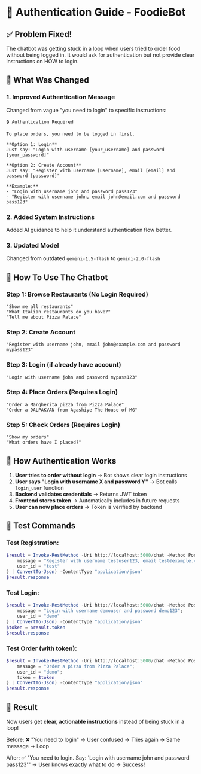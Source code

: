 # 🔐 Authentication Guide - FoodieBot

## ✅ Problem Fixed!

The chatbot was getting stuck in a loop when users tried to order food without being logged in. It would ask for authentication but not provide clear instructions on HOW to login.

## 🎯 What Was Changed

### 1. **Improved Authentication Message**
Changed from vague "you need to login" to specific instructions:

```
🔒 Authentication Required

To place orders, you need to be logged in first.

**Option 1: Login**
Just say: "Login with username [your_username] and password [your_password]"

**Option 2: Create Account**
Just say: "Register with username [username], email [email] and password [password]"

**Example:**
- "Login with username john and password pass123"
- "Register with username john, email john@email.com and password pass123"
```

### 2. **Added System Instructions**
Added AI guidance to help it understand authentication flow better.

### 3. **Updated Model**
Changed from outdated `gemini-1.5-flash` to `gemini-2.0-flash`

## 📝 How To Use The Chatbot

### Step 1: Browse Restaurants (No Login Required)
```
"Show me all restaurants"
"What Italian restaurants do you have?"
"Tell me about Pizza Palace"
```

### Step 2: Create Account
```
"Register with username john, email john@example.com and password mypass123"
```

### Step 3: Login (if already have account)
```
"Login with username john and password mypass123"
```

### Step 4: Place Orders (Requires Login)
```
"Order a Margherita pizza from Pizza Palace"
"Order a DALPAKVAN from Agashiye The House of MG"
```

### Step 5: Check Orders (Requires Login)
```
"Show my orders"
"What orders have I placed?"
```

## 🔄 How Authentication Works

1. **User tries to order without login** → Bot shows clear login instructions
2. **User says "Login with username X and password Y"** → Bot calls `login_user` function
3. **Backend validates credentials** → Returns JWT token
4. **Frontend stores token** → Automatically includes in future requests
5. **User can now place orders** → Token is verified by backend

## 🧪 Test Commands

### Test Registration:
```powershell
$result = Invoke-RestMethod -Uri http://localhost:5000/chat -Method Post -Body (@{ 
    message = "Register with username testuser123, email test@example.com and password test123"; 
    user_id = "test" 
} | ConvertTo-Json) -ContentType "application/json"
$result.response
```

### Test Login:
```powershell
$result = Invoke-RestMethod -Uri http://localhost:5000/chat -Method Post -Body (@{ 
    message = "Login with username demouser and password demo123"; 
    user_id = "demo" 
} | ConvertTo-Json) -ContentType "application/json"
$token = $result.token
$result.response
```

### Test Order (with token):
```powershell
$result = Invoke-RestMethod -Uri http://localhost:5000/chat -Method Post -Body (@{ 
    message = "Order a pizza from Pizza Palace"; 
    user_id = "demo";
    token = $token
} | ConvertTo-Json) -ContentType "application/json"
$result.response
```

## 🎉 Result

Now users get **clear, actionable instructions** instead of being stuck in a loop!

Before: ❌ "You need to login" → User confused → Tries again → Same message → Loop

After: ✅ "You need to login. Say: 'Login with username john and password pass123'" → User knows exactly what to do → Success!
